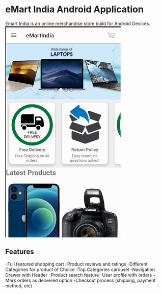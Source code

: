# eMart India Android Application

Emart India is an online merchandise store build for Android Devices.
![screenshot](https://github.com/singhbipinb/Emart-AndroidApp/blob/main/Homepage.jpg?raw=true)
## Features
-Full featured shopping cart
-Product reviews and ratings
-Different Categories for product of Choice
-Top Categories carousel
-Navigation Drawer with Header
-Product search feature
-User profile with orders
-Mark orders as delivered option
-Checkout process (shipping, payment method, etc)
